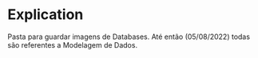 # Explication

Pasta para guardar imagens de Databases. Até então (05/08/2022) todas são referentes a Modelagem de Dados. 